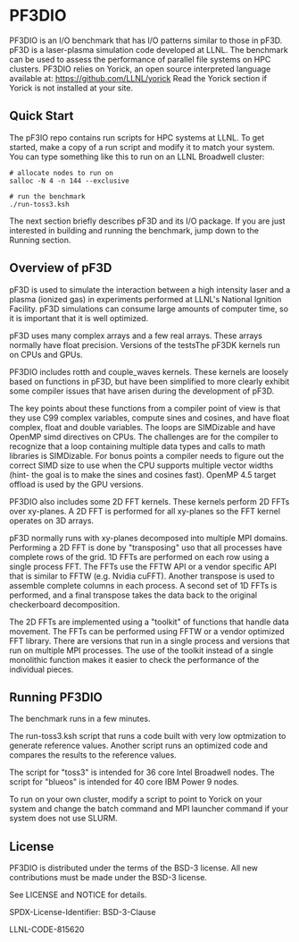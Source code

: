 **PF3DIO**
=======

PF3DIO is an I/O benchmark that has I/O patterns similar to
those in pF3D. pF3D is a laser-plasma simulation code developed
at LLNL. The benchmark can be used to assess the performance
of parallel file systems on HPC clusters. PF3DIO relies on Yorick,
an open source interpreted language available at:
https://github.com/LLNL/yorick
Read the Yorick section if Yorick is not installed at your site.


Quick Start
-----------

The pF3IO repo contains run scripts for HPC systems at LLNL.
To get started, make a copy of a run script and modify
it to match your system. You can type something like this to run
on an LLNL Broadwell cluster:

```shell
# allocate nodes to run on
salloc -N 4 -n 144 --exclusive

# run the benchmark
./run-toss3.ksh
```

The next section briefly describes pF3D and its I/O package.
If you are just interested in building and running the benchmark, jump down
to the Running section.


Overview of pF3D
-----------

pF3D is used to simulate the interaction between a high intensity laser
and a plasma (ionized gas) in experiments performed at LLNL's National
Ignition Facility. pF3D simulations can consume large amounts of computer
time, so it is important that it is well optimized.

pF3D uses many complex arrays and a few real arrays. These arrays
normally have float precision. Versions of the testsThe pF3DK kernels run
on CPUs and GPUs.

PF3DIO includes rotth and couple_waves kernels. These
kernels are loosely based on functions in pF3D, but have been
simplified to more clearly exhibit some compiler issues that
have arisen during the development of pF3D.

The key points about these functions from a compiler point
of view is that they use C99 complex variables, compute
sines and cosines, and have float complex, float and double
variables. The loops are SIMDizable and have OpenMP simd directives
on CPUs. The challenges are for the compiler to recognize that a loop
containing multiple data types and calls to math libraries
is SIMDizable. For bonus points a compiler needs to figure
out the correct SIMD size to use when the CPU supports multiple
vector widths (hint- the goal is to make the sines and cosines
fast). OpenMP 4.5 target offload is used by the GPU versions.

PF3DIO also includes some 2D FFT kernels. These kernels
perform 2D FFTs over xy-planes. A 2D FFT is performed
for all xy-planes so the FFT kernel operates on 3D arrays.

pF3D normally runs with xy-planes decomposed into multiple
MPI domains. Performing a 2D FFT is done by "transposing"
uso that all processes have complete rows of the grid. 1D FFTs
are performed on each row using a single process FFT.
The FFTs use the FFTW API or a vendor specific API
that is similar to FFTW (e.g. Nvidia cuFFT). Another transpose
is used to assemble complete columns in each process. A second set
of 1D FFTs is performed, and a final transpose takes the data
back to the original checkerboard decomposition.

The 2D FFTs are implemented using a "toolkit" of functions
that handle data movement. The FFTs can be performed using FFTW
or a vendor optimized FFT library. There are versions that
run in a single process and versions that run on multiple
MPI processes. The use of the toolkit instead of a single
monolithic function makes it easier to check the performance
of the individual pieces.


Running PF3DIO
-----------

The benchmark runs in a few minutes. 

The run-toss3.ksh script that runs a code built with very low optmization
to generate reference values. Another script runs an optimized code
and compares the results to the reference values.

The script for "toss3" is intended for 36 core Intel Broadwell nodes.
The script for "blueos" is intended for 40 core IBM Power 9 nodes.

To run on your own cluster, modify a script to point to Yorick
on your system and change the batch command and MPI launcher
command if your system does not use SLURM.

License
-----------

PF3DIO is distributed under the terms of the BSD-3 license. All new contributions must be made under the BSD-3 license.

See LICENSE and NOTICE for details.

SPDX-License-Identifier: BSD-3-Clause

LLNL-CODE-815620
